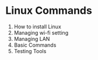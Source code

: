 # Linux Commands

1. How to install Linux
2. Managing wi-fi setting
3. Managing LAN
4. Basic Commands
5. Testing Tools
